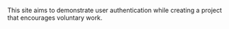 This site aims to demonstrate user authentication while creating a project that encourages voluntary work.